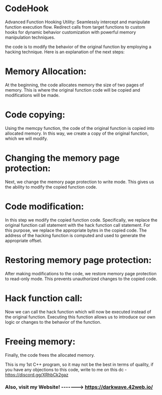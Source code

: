 # CodeHook
Advanced Function Hooking Utility: Seamlessly intercept and manipulate function execution flow. Redirect calls from target functions to custom hooks for dynamic behavior customization with powerful memory manipulation techniques.



the code is to modify the behavior of the original function by employing a hacking technique. Here is an explanation of the next steps:

# Memory Allocation: 
At the beginning, the code allocates memory the size of two pages of memory. This is where the original function code will be copied and modifications will be made.

# Code copying: 
Using the memcpy function, the code of the original function is copied into allocated memory. In this way, we create a copy of the original function, which we will modify.

# Changing the memory page protection: 
Next, we change the memory page protection to write mode. This gives us the ability to modify the copied function code.

# Code modification: 
In this step we modify the copied function code. Specifically, we replace the original function call statement with the hack function call statement. For this purpose, we replace the appropriate bytes in the copied code. The address of the hacking function is computed and used to generate the appropriate offset.

# Restoring memory page protection:
After making modifications to the code, we restore memory page protection to read-only mode. This prevents unauthorized changes to the copied code.

# Hack function call: 
Now we can call the hack function which will now be executed instead of the original function. Executing this function allows us to introduce our own logic or changes to the behavior of the function.

# Freeing memory: 
Finally, the code frees the allocated memory.

This is my 1st C++ program, so it may not be the best in terms of quality, if you have any objections to this code, write to me on this dc - https://discord.gg/XRhbCk2gaz

### Also, visit my Website! -------> https://darkwave.42web.io/
